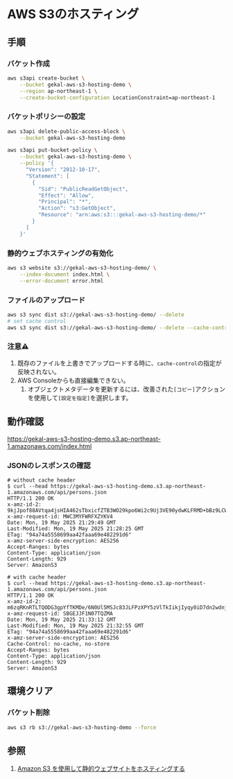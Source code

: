 # AWS S3のホスティング

## 手順

### バケット作成

```bash
aws s3api create-bucket \
    --bucket gekal-aws-s3-hosting-demo \
    --region ap-northeast-1 \
    --create-bucket-configuration LocationConstraint=ap-northeast-1
```

### バケットポリシーの設定

```bash
aws s3api delete-public-access-block \
    --bucket gekal-aws-s3-hosting-demo
```

```bash
aws s3api put-bucket-policy \
    --bucket gekal-aws-s3-hosting-demo \
    --policy '{
      "Version": "2012-10-17",
      "Statement": [
        {
          "Sid": "PublicReadGetObject",
          "Effect": "Allow",
          "Principal": "*",
          "Action": "s3:GetObject",
          "Resource": "arn:aws:s3:::gekal-aws-s3-hosting-demo/*"
        }
      ]
    }'
```

### 静的ウェブホスティングの有効化

```bash
aws s3 website s3://gekal-aws-s3-hosting-demo/ \
    --index-document index.html \
    --error-document error.html
```

### ファイルのアップロード

```bash
aws s3 sync dist s3://gekal-aws-s3-hosting-demo/ --delete
# set cache control
aws s3 sync dist s3://gekal-aws-s3-hosting-demo/ --delete --cache-control "no-cache, no-store"
```

### 注意⚠️

1. 既存のファイルを上書きでアップロードする時に、`cache-control`の指定が反映されない。
2. AWS Consoleからも直接編集できない。
   1. オブジェクトメタデータを更新するには、改善された`[コピー]`アクションを使用して`[設定を指定]`を選択します。

## 動作確認

<https://gekal-aws-s3-hosting-demo.s3.ap-northeast-1.amazonaws.com/index.html>

### JSONのレスポンスの確認

```shell
# without cache header
$ curl --head https://gekal-aws-s3-hosting-demo.s3.ap-northeast-1.amazonaws.com/api/persons.json
HTTP/1.1 200 OK
x-amz-id-2: 9kjJpof88AVtqa4jsHIA462sTbxicfZTB3WO29kpo6Wi2c9Uj3VE90ydwKLFRMD+bBz9LCWgxf8=
x-amz-request-id: MWC3MYFWRFXZYKV4
Date: Mon, 19 May 2025 21:29:49 GMT
Last-Modified: Mon, 19 May 2025 21:28:25 GMT
ETag: "94a74a5558699aa42faaa69e482291d6"
x-amz-server-side-encryption: AES256
Accept-Ranges: bytes
Content-Type: application/json
Content-Length: 929
Server: AmazonS3

# with cache header
$ curl --head https://gekal-aws-s3-hosting-demo.s3.ap-northeast-1.amazonaws.com/api/persons.json
HTTP/1.1 200 OK
x-amz-id-2: m6zqRKnRTLTQODG3gpYfTKMDe/6N0Ul5MSJc83JLFPzXPY5zVlTkIikjIyqy0iD7dn2wdnjOPsQ=
x-amz-request-id: SBGEJJF1N07TQZMA
Date: Mon, 19 May 2025 21:33:12 GMT
Last-Modified: Mon, 19 May 2025 21:32:55 GMT
ETag: "94a74a5558699aa42faaa69e482291d6"
x-amz-server-side-encryption: AES256
Cache-Control: no-cache, no-store
Accept-Ranges: bytes
Content-Type: application/json
Content-Length: 929
Server: AmazonS3
```

## 環境クリア

### バケット削除

```bash
aws s3 rb s3://gekal-aws-s3-hosting-demo --force
```

## 参照

1. [Amazon S3 を使用して静的ウェブサイトをホスティングする](https://docs.aws.amazon.com/ja_jp/AmazonS3/latest/userguide/WebsiteHosting.html)

